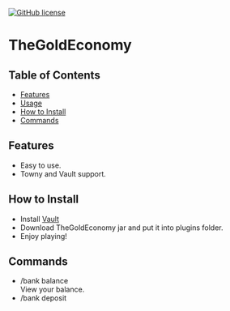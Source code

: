 [![GitHub license](https://img.shields.io/github/license/ConfusedAlex/GoldEconomy)](https://github.com/ConfusedAlex/GoldEconomy/blob/master/LICENSE)
# TheGoldEconomy
## Table of Contents
<!--ts-->
* [Features](#features)
* [Usage](#usage)
* [How to Install](#how-to-install)
* [Commands](#commands)
<!--te-->
## Features
- Easy to use.
- Towny and Vault support.
## How to Install
- Install [Vault](https://www.spigotmc.org/resources/vault.34315/)
- Download TheGoldEconomy jar and put it into plugins folder.
- Enjoy playing!
## Commands
- /bank balance  
View your balance.
- /bank deposit <gold>


